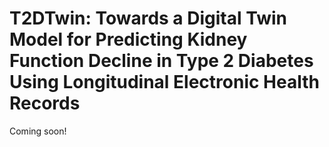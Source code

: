 # T2DTwin: Towards a Digital Twin Model for Predicting Kidney Function Decline in Type 2 Diabetes Using Longitudinal Electronic Health Records
Coming soon!
